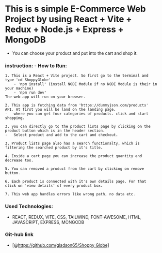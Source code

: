 # This is s simple E-Commerce Web Project by using React + Vite + Redux + Node.js + Express + MongoDB 

-   You can choose your product and put into the cart and shop it.

### instruction: -  How to Run:
    1. This is a React + Vite project. So first go to the terminal and type 'cd ShoppyGlobe'
        - 'npm install' (install NODE Module if no NODE Module is their in your machine)
        - 'npm run dev' 
    The web app will run on your browser.

    2. This app is fetching data from 'https://dummyjson.com/products' API. At first you will be land on the landing page.
    -   where you can get four categories of products. click and start shopping.

    3. you can directly go to the product lists page by clicking on the product button which is in the header section.
    -   Select product and add to the cart and checkout.  

    3. Product lists page also has a search functionalty, which is filtering the searched product by it's title.

    4. Inside a cart page you can increase the product quantity and decrease too.

    5. You can removed a product from the cart by clicking on remove button.

    6. Each product is connected with it's own details page. For that click on 'view details' of every product box.

    7. This web app handles errors like wrong path, no data etc.

### Used Technologies:
-   REACT, REDUX, VITE, CSS, TAILWIND, FONT-AWESOME, HTML, JAVASCRIPT, EXPRESS, MONGODB

### Git-hub link
- [@https://github.com/gladson65/Shoppy_Globe]
